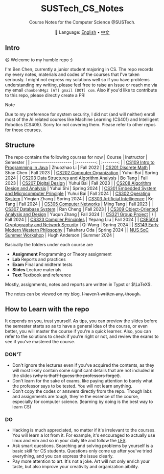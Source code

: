 <div align="center">

# SUSTech_CS_Notes

Course Notes for the Computer Science @SUSTech.

:book: Language: <a href="https://github.com/chanbengz/SUSTech_CS_Notes/blob/master/README.md">English</a> • <a href="https://github.com/chanbengz/SUSTech_CS_Notes/blob/main/README_ZH.md">中文</a> 

</div>

## Intro

:laughing: Welcome to my humble repo :)

I'm Ben Chen, currently a junior student majoring in CS. The repo records my every notes, materials and codes of the courses that I've taken seriously. I might not express my solutions well so if you have problems understanding my writing, please feel free to raise an Issue or reach me via my email `chanben04gz [AT] gmail [DOT] com`. Also if you'd like to contribute to this repo, please directly create a PR!

> [!NOTE] 
> Due to my preference for system security, I did not (and will neither) enroll most of the AI related courses like Machine Learning (CS401) and Intelligent Robotics (CS405). Sorry for not covering them. Please refer to other repos for those courses.

## Structure

The repo contains the following courses for now
| Course | Instructor | Semester |
| :-------------------- | :----------: | :--------: |
| [CS109 Intro to Programming in Java](./CS109%20Intro2Programming%20in%20Java) | Zhuozhao Li | Fall 2022 |
| [CS201 Discrete Math](./CS201%20Discrete%20Math) | Shan Chen | Fall 2023 |
| [CS202 Computer Organization](./CS202%20Computer%20Organization) | Yuhui Bai | Spring 2024 |
| [CS203 Data Structures and Algorithm Analysis](./CS203%20Data%20Structures%20and%20Algorithm%20Analysis) | Bo Tang | Fall 2023 |
| [CS207 Digital Design](./CS207%20Digital%20Design) | Yuhui Bai | Fall 2023 |
| [CS208 Algorithm Design and Analysis](./CS208%20Algorithm%20Design%20and%20Analysis) | Yuhui Shi | Spring 2024 |
| [CS301 Embedded System and Microcomputer Principle](./EE411%20Information%20Theory%20and%20Coding) | Yuhui Bai | Fall 2024 |
| [CS302 Operating System](./CS302%20Operating%20System) | Yinqian Zhang | Spring 2024 |
| [CS303 Artificial Intelligence](./CS303%20Artificial%20Intelligence) | Ke Tang | Fall 2024 |
| [CS305 Computer Networks](./CS305%20Computer%20Networks) | Ming Tang | Fall 2023 |
| [CS307 Database System](./CS307%20Database%20System) | Ran Cheng | Fall 2023 |
| [CS309 Object-Oriented Analysis and Design](./CS309%20Object-Oriented%20Analysis%20and%20Design) | Yuqun Zhang | Fall 2024 |
| [CS321 Group Project](./CS321%20Group%20Project) | / | Fall 2024 |
| [CS323 Compiler Principles](./CS323%20Compiler%20Principles) | Yepang Liu | Fall 2024 |
| [CSE5014 Cryptography and Network Security](./CSE5014%20Cryptography%20and%20Network%20Security) | Qi Wang | Spring 2024 |
| [SS149 Early Modern Western Philosophy](./SS149%20Early%20Modern%20Western%20Philosophy/) | Takaharu Oda | Spring 2024 |
| [NUS SoC Summer Workshop](./NUS%20SWS%202024) | Hugh Anderson | Summer 2024 |

Basically the folders under each course are
- **Assignment** Programming or Theory assignment
- **Lab** Reports and practices
- **Exam** Final and midterm tests
- **Slides** Lecture materials
- **Text** Textbook and reference

Mostly, assignments, notes and reports are written in Typst or $\LaTeX$.

The notes can be viewed on my [blog](https://blog.benx.dev). ~~I haven't written any, though.~~

## How to Learn with the repo
It depends on you, trust yourself. As tips, you can preview the slides before the semester starts so as to have a general idea of the course, or even better, you will master the course if you're a quick learner. Also, you can refer to the solutions to check if you're right or not, and review the exams to see if you've mastered the course.

### DON'T
- Don't ignore the lectures even if you've acquired the contents, as they will most likely contain some significant details that are not included in the slides ~~(why is that? I guess the professors forget)~~.
- Don't learn for the sake of exams, like paying attention to barely what the professor says to be tested. You will not learn anything.
- Don't copy the codes or answers directly from the repo. Though labs and assignments are tough, they're the essence of the course, especially for computer science. (learning by doing is the best way to learn CS)

### DO
- Hacking is much appreciated, no matter if it's irrelevant to the courses. You will learn a lot from it. For example, it's encouraged to actually use linux and vim and so in your daily life and follow the [LFS](https://www.linuxfromscratch.org/).
- Ask smart questions. Searching and solving problems by yourself is a basic skill for CS students. Questions only come up after you've tried everything, and you can express the issue clearly.
- Pay more attention to art. It's not a joke. Art will not only enrich your taste, but also improve your creativity and organization aibility.

